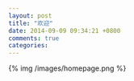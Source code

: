 ```yaml
---
layout: post
title: "欢迎"
date: 2014-09-09 09:34:21 +0800
comments: true
categories: 
---
```

{% img /images/homepage.png %} 